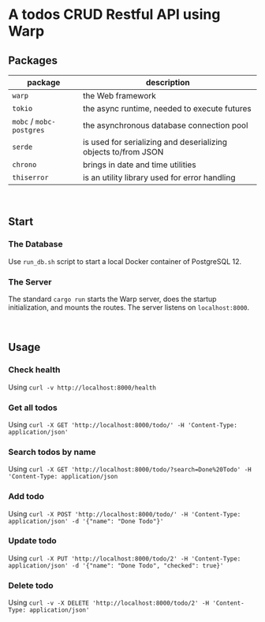 # A todos CRUD Restful API using Warp

## Packages

| package | description |
| --- | --- | 
| `warp` | the Web framework |
| `tokio` | the async runtime, needed to execute futures |
| `mobc` / `mobc-postgres` | the asynchronous database connection pool |
| `serde` | is used for serializing and deserializing objects to/from JSON |
| `chrono` | brings in date and time utilities |
| `thiserror` | is an utility library used for error handling |

<br/>

## Start

### The Database

Use `run_db.sh` script to start a local Docker container of PostgreSQL 12.

### The Server

The standard `cargo run` starts the Warp server, does the startup initialization, and mounts the routes. The server listens on `localhost:8000`.

<br/>

## Usage

### Check health

Using `curl -v http://localhost:8000/health`

### Get all todos

Using `curl -X GET 'http://localhost:8000/todo/' -H 'Content-Type: application/json'`

### Search todos by name

Using `curl -X GET 'http://localhost:8000/todo/?search=Done%20Todo' -H 'Content-Type: application/json`

### Add todo

Using `curl -X POST 'http://localhost:8000/todo/' -H 'Content-Type: application/json' -d '{"name": "Done Todo"}'`

### Update todo

Using `curl -X PUT 'http://localhost:8000/todo/2' -H 'Content-Type: application/json' -d '{"name": "Done Todo", "checked": true}'`

### Delete todo

Using `curl -v -X DELETE 'http://localhost:8000/todo/2' -H 'Content-Type: application/json'`

<br/>
